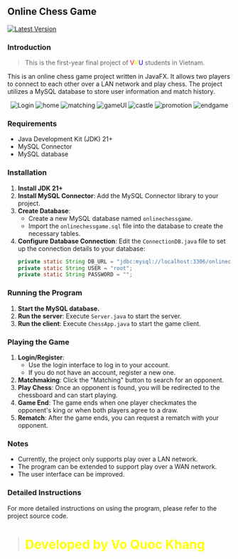 ## Online Chess Game

<a href="https://github.com/Khang-23ITB093/OnlineChessGame/releases"><img src="https://img.shields.io/github/v/release/Khang-23ITB093/OnlineChessGame?5&style=for-the-badge" alt="Latest Version"></a>

### Introduction
> This is the first-year final project of <span style="color: red;">V</span><span style="color: yellow;">K</span><span style="color: Blue;">U</span> students in Vietnam.

This is an online chess game project written in JavaFX. It allows two players to connect to each other over a LAN network and play chess. The project utilizes a MySQL database to store user information and match history.

<p align="center">

<img src="https://github.com/Khang-23ITB093/OnlineChessGame/blob/main/Image/login.png?raw=true" alt="Login">
<img src="https://github.com/Khang-23ITB093/OnlineChessGame/blob/main/Image/home.png?raw=true" alt="home">
<img src="https://github.com/Khang-23ITB093/OnlineChessGame/blob/main/Image/matching.png?raw=true" alt="matching">
<img src="https://github.com/Khang-23ITB093/OnlineChessGame/blob/main/Image/gameUI.png?raw=true" alt="gameUI">
<img src="https://github.com/Khang-23ITB093/OnlineChessGame/blob/main/Image/castle.png?raw=true" alt="castle">
<img src="https://github.com/Khang-23ITB093/OnlineChessGame/blob/main/Image/promotion.png?raw=true" alt="promotion">
<img src="https://github.com/Khang-23ITB093/OnlineChessGame/blob/main/Image/endgame.png?raw=true" alt="endgame">
</p>

### Requirements

* Java Development Kit (JDK) 21+
* MySQL Connector
* MySQL database

### Installation

1. **Install JDK 21+**
2. **Install MySQL Connector**: Add the MySQL Connector library to your project.
3. **Create Database**:
    * Create a new MySQL database named `onlinechessgame`.
    * Import the `onlinechessgame.sql` file into the database to create the necessary tables.
4. **Configure Database Connection**: Edit the `ConnectionDB.java` file to set up the connection details to your database:
    ```java
    private static String DB_URL = "jdbc:mysql://localhost:3306/onlinechessgame";
    private static String USER = "root";
    private static String PASSWORD = "";
    ```

### Running the Program

1. **Start the MySQL database.**
2. **Run the server**: Execute `Server.java` to start the server.
3. **Run the client**: Execute `ChessApp.java` to start the game client.

### Playing the Game

1. **Login/Register**:
    * Use the login interface to log in to your account.
    * If you do not have an account, register a new one.
2. **Matchmaking**: Click the "Matching" button to search for an opponent.
3. **Play Chess**: Once an opponent is found, you will be redirected to the chessboard and can start playing.
4. **Game End**: The game ends when one player checkmates the opponent's king or when both players agree to a draw.
5. **Rematch**: After the game ends, you can request a rematch with your opponent.

### Notes

* Currently, the project only supports play over a LAN network.
* The program can be extended to support play over a WAN network.
* The user interface can be improved.

### Detailed Instructions

For more detailed instructions on using the program, please refer to the project source code.


>  <h1 style="color: yellow">Developed by Vo Quoc Khang</h1>
